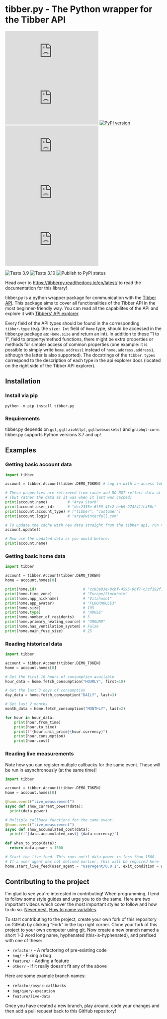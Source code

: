 # tibber.py - The Python wrapper for the Tibber API
![MIT license badge](https://img.shields.io/github/license/BeatsuDev/tibber.py)
![Code Coverage](https://img.shields.io/codecov/c/github/BeatsuDev/tibber.py)
[![PyPI version](https://badge.fury.io/py/tibber.py.svg)](https://badge.fury.io/py/tibber.py)
![](https://img.shields.io/librariesio/github/BeatsuDev/tibber.py)
![](https://img.shields.io/pypi/dw/tibber.py)
![](https://img.shields.io/github/contributors-anon/BeatsuDev/tibber.py)

![Tests 3.9](https://github.com/BeatsuDev/tibber.py/actions/workflows/pytest-version-3.9.yml/badge.svg)
![Tests 3.10](https://github.com/BeatsuDev/tibber.py/actions/workflows/pytest-version-3.10.yml/badge.svg)
![Publish to PyPi status](https://github.com/BeatsuDev/tibber.py/actions/workflows/publish-to-pypi.yml/badge.svg)

Head over to https://tibberpy.readthedocs.io/en/latest/ to read the documentation for this library!

tibber.py is a python wrapper package for communication with the [Tibber API](https://developer.tibber.com/).
This package aims to cover all functionalities of the Tibber API in the most beginner-friendly way. You can read all the capabilites of the API and explore it 
with [Tibbers' API explorer](https://developer.tibber.com/explorer). 

Every field of the API types should be found in the corresponding `tibber.type` (e.g. the `size: Int` field of `Home`
type, should be accessed in the tibber.py package as: `Home.size` and return an int). In addition to these "1 to 1",
field to property/method functions, there might be extra properties or methods for simpler access of common properties
(one example: it is possible to simply write `home.address1` instead of `home.address.address1`, although the latter is
also supported). The docstrings of the `tibber.types` correspond to the description of each type in the api explorer
docs (located on the right side of the Tibber API explorer).

## Installation
### Install via pip
```
python -m pip install tibber.py
```
### Requirements
tibber.py depends on `gql`, `gql[aiohttp]`, `gql[websockets]` and `graphql-core`. tibber.py supports Python versions 3.7 and up!

## Examples
### Getting basic account data
```python
import tibber

account = tibber.Account(tibber.DEMO_TOKEN) # Log in with an access token. All information gets updated here and stored in cache.

# These properties are retrieved from cache and DO NOT reflect data at the given time
# (but rather the data as it was when it last was cached)
print(account.name)         # "Arya Stark"
print(account.user_id)      # "dcc2355e-6f55-45c2-beb9-274241fe450c"
print(account.account_type) # ["tibber", "customer"]
print(account.login)        # "arya@winterfell.com"

# To update the cache with new data straight from the tibber api, run this:
account.update()

# Now use the updated data as you would before:
print(account.name)
```

### Getting basic home data
```python
import tibber

account = tibber.Account(tibber.DEMO_TOKEN)
home = account.homes[0]

print(home.id)                     # "cc83e83e-8cbf-4595-9bf7-c3cf192f7d9c"
print(home.time_zone)              # "Europe/Stockholm"
print(home.app_nickname)           # "Vitahuset"
print(home.app_avatar)             # "FLOORHOUSE3"
print(home.size)                   # 195
print(home.type)                   # "HOUSE"
print(home.number_of_residents)    # 5
print(home.primary_heating_source) # "GROUND"
print(home.has_ventilation_system) # False
print(home.main_fuse_size)         # 25
```

### Reading historical data
```python
import tibber

account = tibber.Account(tibber.DEMO_TOKEN)
home = account.homes[0]

# Get the first 10 hours of consumption available
hour_data = home.fetch_consumption("HOURLY", first=10)

# Get the last 3 days of consumption
day_data = home.fetch_consumption("DAILY", last=3)

# Get last 2 months
month_data = home.fetch_consumption("MONTHLY", last=2)

for hour in hour_data:
    print(hour.from_time)
    print(hour.to_time)
    print(f"{hour.unit_price}{hour.currency}")
    print(hour.consumption)
    print(hour.cost)
```

### Reading live measurements
Note how you can register multiple callbacks for the same event. These will be run
in asynchronously (at the same time)!
```python
import tibber

account = tibber.Account(tibber.DEMO_TOKEN)
home = account.homes[0]

@home.event("live_measurement")
async def show_current_power(data):
  print(data.power)

# Multiple callback functions for the same event!
@home.event("live_measurement")
async def show_accumulated_cost(data):
  print(f"{data.accumulated_cost} {data.currency}")
  
def when_to_stop(data):
  return data.power < 1500

# Start the live feed. This runs until data.power is less than 1500.
# If a user agent was not defined earlier, this will be required here
home.start_live_feed(user_agent = "UserAgent/0.0.1", exit_condition = when_to_stop) 
```

## Contributing to the project
I'm glad to see you're interested in contributing! When programming, I tend to follow some style guides
and urge you to do the same. Here are two important videos which cover the most important styles to follow
and how to do so. [Never nest](https://www.youtube.com/watch?v=CFRhGnuXG-4), [How to name variables](https://www.youtube.com/watch?v=-J3wNP6u5YU).

To start contributing to the project, create your own fork of this repository on GitHub by clicking "Fork"
in the top right corner. Clone your fork of this project to your own computer using [git](https://git-scm.com/).
Now create a new branch named a short 1-3 word long name, hyphenated (this-is-hyphenated), and prefixed with
one of these:
 - `refactor/` - A refactoring of pre-existing code
 - `bug/` - Fixing a bug
 - `feature/` - Adding a feature
 - `other/` - If it really doesn't fit any of the above

Here are some example branch names:
 - `refactor/async-callbacks`
 - `bug/query-execution`
 - `feature/live-data`
 
Once you have created a new branch, play around, code your changes and then add a pull request back to this
GitHub repository!
